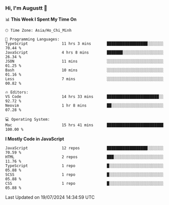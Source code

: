 ### Hi, I'm Augustt 👋

<!--START_SECTION:waka-->
📊 **This Week I Spent My Time On** 

```text
🕑︎ Time Zone: Asia/Ho_Chi_Minh

💬 Programming Languages: 
TypeScript               11 hrs 3 mins       ██████████████████░░░░░░░   70.44 % 
JavaScript               4 hrs 8 mins        ███████░░░░░░░░░░░░░░░░░░   26.34 % 
JSON                     11 mins             ░░░░░░░░░░░░░░░░░░░░░░░░░   01.25 % 
Bash                     10 mins             ░░░░░░░░░░░░░░░░░░░░░░░░░   01.16 % 
Less                     7 mins              ░░░░░░░░░░░░░░░░░░░░░░░░░   00.82 % 

🔥 Editors: 
VS Code                  14 hrs 33 mins      ███████████████████████░░   92.72 % 
Neovim                   1 hr 8 mins         ██░░░░░░░░░░░░░░░░░░░░░░░   07.28 % 

💻 Operating System: 
Mac                      15 hrs 41 mins      █████████████████████████   100.00 % 
```

**I Mostly Code in JavaScript** 

```text
JavaScript               12 repos            ██████████████████░░░░░░░   70.59 % 
HTML                     2 repos             ███░░░░░░░░░░░░░░░░░░░░░░   11.76 % 
TypeScript               1 repo              █░░░░░░░░░░░░░░░░░░░░░░░░   05.88 % 
SCSS                     1 repo              █░░░░░░░░░░░░░░░░░░░░░░░░   05.88 % 
CSS                      1 repo              █░░░░░░░░░░░░░░░░░░░░░░░░   05.88 % 
```




 Last Updated on 19/07/2024 14:34:59 UTC
<!--END_SECTION:waka-->
